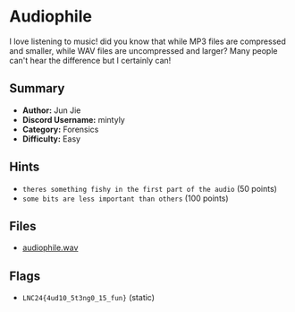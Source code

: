 # Audiophile

I love listening to music! did you know that while MP3 files are compressed and smaller, while WAV files are uncompressed and larger? Many people can't hear the difference but I certainly can!

## Summary

- **Author:** Jun Jie
- **Discord Username:** mintyly
- **Category:** Forensics
- **Difficulty:** Easy

## Hints

- `theres something fishy in the first part of the audio` (50 points)
- `some bits are less important than others` (100 points)

## Files

- [audiophile.wav](./dist/audiophile.txt)

## Flags

- `LNC24{4ud10_5t3ng0_15_fun}` (static)
